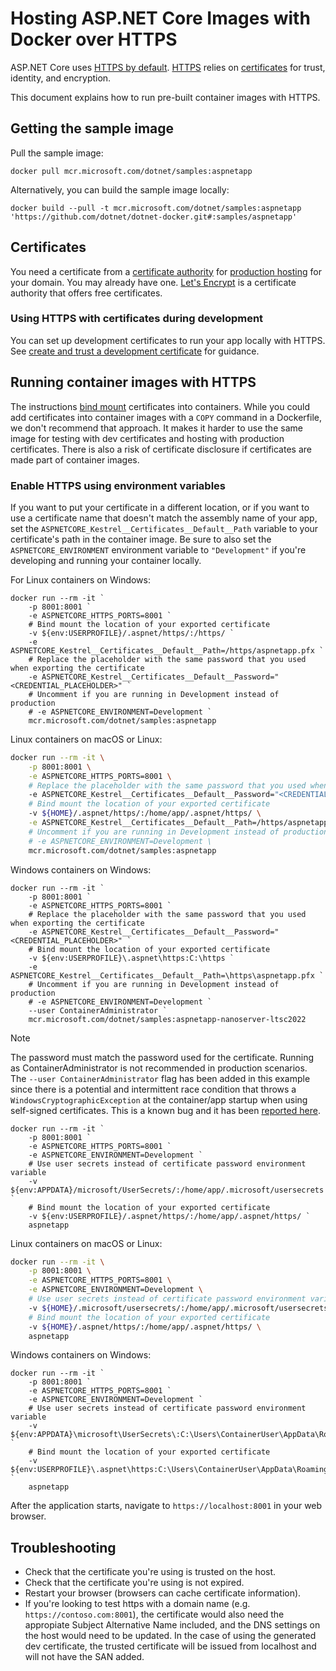 # Hosting ASP.NET Core Images with Docker over HTTPS

ASP.NET Core uses [HTTPS by
default](https://docs.microsoft.com/aspnet/core/security/enforcing-ssl).
[HTTPS](https://en.wikipedia.org/wiki/HTTPS) relies on
[certificates](https://en.wikipedia.org/wiki/Public_key_certificate) for trust,
identity, and encryption.

This document explains how to run pre-built container images with HTTPS.

## Getting the sample image

Pull the sample image:

```console
docker pull mcr.microsoft.com/dotnet/samples:aspnetapp
```

Alternatively, you can build the sample image locally:

```console
docker build --pull -t mcr.microsoft.com/dotnet/samples:aspnetapp 'https://github.com/dotnet/dotnet-docker.git#:samples/aspnetapp'
```


## Certificates

You need a certificate from a [certificate authority](https://en.wikipedia.org/wiki/Certificate_authority)
for [production hosting](https://blogs.msdn.microsoft.com/webdev/2017/11/29/configuring-https-in-asp-net-core-across-different-platforms/)
for your domain. You may already have one. [Let's Encrypt](https://letsencrypt.org/)
is a certificate authority that offers free certificates.

### Using HTTPS with certificates during development

You can set up development certificates to run your app locally with HTTPS. See
[create and trust a development certificate](./run-aspnetcore-https-development.md#create-and-trust-a-development-certificate)
for guidance.

## Running container images with HTTPS

The instructions [bind mount](https://docs.docker.com/engine/storage/bind-mounts/)
certificates into containers. While you could add certificates into container
images with a `COPY` command in a Dockerfile, we don't recommend that approach.
It makes it harder to use the same image for testing with dev certificates and
hosting with production certificates. There is also a risk of certificate
disclosure if certificates are made part of container images.

### Enable HTTPS using environment variables

If you want to put your certificate in a different location, or if you want to
use a certificate name that doesn't match the assembly name of your app, set
the `ASPNETCORE_Kestrel__Certificates__Default__Path` variable to your
certificate's path in the container image. Be sure to also set the
`ASPNETCORE_ENVIRONMENT` environment variable to `"Development"` if you're
developing and running your container locally.

For Linux containers on Windows:

```pwsh
docker run --rm -it `
    -p 8001:8001 `
    -e ASPNETCORE_HTTPS_PORTS=8001 `
    # Bind mount the location of your exported certificate
    -v ${env:USERPROFILE}/.aspnet/https/:/https/ `
    -e ASPNETCORE_Kestrel__Certificates__Default__Path=/https/aspnetapp.pfx `
    # Replace the placeholder with the same password that you used when exporting the certificate
    -e ASPNETCORE_Kestrel__Certificates__Default__Password="<CREDENTIAL_PLACEHOLDER>" `
    # Uncomment if you are running in Development instead of production
    # -e ASPNETCORE_ENVIRONMENT=Development `
    mcr.microsoft.com/dotnet/samples:aspnetapp
```

Linux containers on macOS or Linux:

```bash
docker run --rm -it \
    -p 8001:8001 \
    -e ASPNETCORE_HTTPS_PORTS=8001 \
    # Replace the placeholder with the same password that you used when exporting the certificate
    -e ASPNETCORE_Kestrel__Certificates__Default__Password="<CREDENTIAL_PLACEHOLDER>" \
    # Bind mount the location of your exported certificate
    -v ${HOME}/.aspnet/https/:/home/app/.aspnet/https/ \
    -e ASPNETCORE_Kestrel__Certificates__Default__Path=/https/aspnetapp.pfx \
    # Uncomment if you are running in Development instead of production
    # -e ASPNETCORE_ENVIRONMENT=Development \
    mcr.microsoft.com/dotnet/samples:aspnetapp
```

Windows containers on Windows:

```pwsh
docker run --rm -it `
    -p 8001:8001 `
    -e ASPNETCORE_HTTPS_PORTS=8001 `
    # Replace the placeholder with the same password that you used when exporting the certificate
    -e ASPNETCORE_Kestrel__Certificates__Default__Password="<CREDENTIAL_PLACEHOLDER>" `
    # Bind mount the location of your exported certificate
    -v ${env:USERPROFILE}\.aspnet\https:C:\https `
    -e ASPNETCORE_Kestrel__Certificates__Default__Path=\https\aspnetapp.pfx `
    # Uncomment if you are running in Development instead of production
    # -e ASPNETCORE_ENVIRONMENT=Development `
    --user ContainerAdministrator `
    mcr.microsoft.com/dotnet/samples:aspnetapp-nanoserver-ltsc2022
```

> [!NOTE]
> The password must match the password used for the certificate. Running as ContainerAdministrator is not recommended in production scenarios. The `--user ContainerAdministrator` flag has been added in this example since there is a potential and intermittent race condition that throws a `WindowsCryptographicException` at the container/app startup when using self-signed certificates. This is a known bug and it has been [reported here](https://github.com/dotnet/runtime/issues/70386).

```pwsh
docker run --rm -it `
    -p 8001:8001 `
    -e ASPNETCORE_HTTPS_PORTS=8001 `
    -e ASPNETCORE_ENVIRONMENT=Development `
    # Use user secrets instead of certificate password environment variable
    -v ${env:APPDATA}/microsoft/UserSecrets/:/home/app/.microsoft/usersecrets `
    # Bind mount the location of your exported certificate
    -v ${env:USERPROFILE}/.aspnet/https/:/home/app/.aspnet/https/ `
    aspnetapp
```

Linux containers on macOS or Linux:

```bash
docker run --rm -it \
    -p 8001:8001 \
    -e ASPNETCORE_HTTPS_PORTS=8001 \
    -e ASPNETCORE_ENVIRONMENT=Development \
    # Use user secrets instead of certificate password environment variable
    -v ${HOME}/.microsoft/usersecrets/:/home/app/.microsoft/usersecrets \
    # Bind mount the location of your exported certificate
    -v ${HOME}/.aspnet/https/:/home/app/.aspnet/https/ \
    aspnetapp
```

Windows containers on Windows:

```pwsh
docker run --rm -it `
    -p 8001:8001 `
    -e ASPNETCORE_HTTPS_PORTS=8001 `
    -e ASPNETCORE_ENVIRONMENT=Development `
    # Use user secrets instead of certificate password environment variable
    -v ${env:APPDATA}\microsoft\UserSecrets\:C:\Users\ContainerUser\AppData\Roaming\microsoft\UserSecrets `
    # Bind mount the location of your exported certificate
    -v ${env:USERPROFILE}\.aspnet\https:C:\Users\ContainerUser\AppData\Roaming\ASP.NET\Https `
    aspnetapp
```

After the application starts, navigate to `https://localhost:8001` in your web
browser.

## Troubleshooting

- Check that the certificate you're using is trusted on the host.
- Check that the certificate you're using is not expired.
- Restart your browser (browsers can cache certificate information).
- If you're looking to test https with a domain name (e.g.
`https://contoso.com:8001`), the certificate would also need the appropiate
Subject Alternative Name included, and the DNS settings on the host would need
to be updated. In the case of using the generated dev certificate, the trusted
certificate will be issued from localhost and will not have the SAN added.
